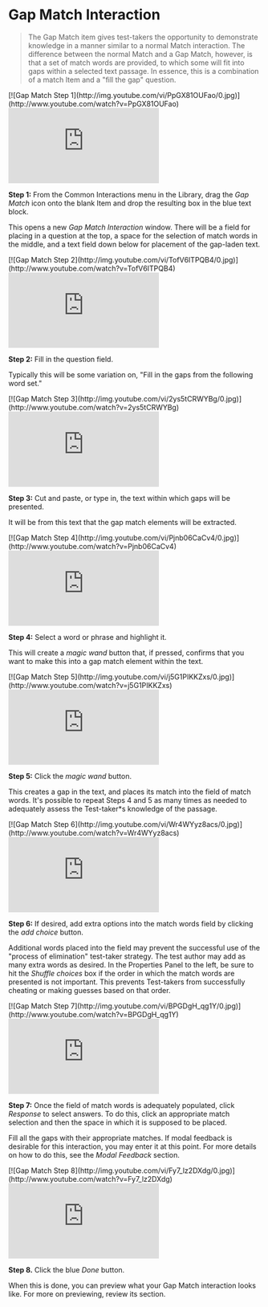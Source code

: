 # Gap Match Interaction

>The Gap Match item gives test-takers the opportunity to demonstrate knowledge in a manner similar to a normal Match interaction. The difference between the normal Match and a Gap Match, however, is that a set of match words are provided, to which some will fit into gaps within a selected text passage. In essence, this is a combination of a match Item and a "fill the gap" question. 

<div class="hidden-video">
[![Gap Match Step 1](http://img.youtube.com/vi/PpGX81OUFao/0.jpg)](http://www.youtube.com/watch?v=PpGX81OUFao)
</div>

<div class='embed-container'><iframe src="https://www.youtube.com/embed/PpGX81OUFao?rel=0" frameborder="0" allowfullscreen="true"></iframe></div>

**Step 1:** From the Common Interactions menu in the Library, drag the *Gap Match* icon onto the blank Item and drop the resulting box in the blue text block.

This opens a new *Gap Match Interaction* window. There will be a field for placing in a question at the top, a space for the selection of match words in the middle, and a text field down below for placement of the gap-laden text.

<div class="hidden-video">
[![Gap Match Step 2](http://img.youtube.com/vi/TofV6ITPQB4/0.jpg)](http://www.youtube.com/watch?v=TofV6ITPQB4)
</div>

<div class='embed-container'><iframe src="https://www.youtube.com/embed/TofV6ITPQB4?rel=0" frameborder="0" allowfullscreen="true"></iframe></div>

**Step 2:** Fill in the question field. 

Typically this will be some variation on, "Fill in the gaps from the following word set."

<div class="hidden-video">
[![Gap Match Step 3](http://img.youtube.com/vi/2ys5tCRWYBg/0.jpg)](http://www.youtube.com/watch?v=2ys5tCRWYBg)
</div>

<div class='embed-container'><iframe src="https://www.youtube.com/embed/2ys5tCRWYBg?rel=0" frameborder="0" allowfullscreen="true"></iframe></div>

**Step 3:** Cut and paste, or type in, the text within which gaps will be presented. 

It will be from this text that the gap match elements will be extracted.

<div class="hidden-video">
[![Gap Match Step 4](http://img.youtube.com/vi/Pjnb06CaCv4/0.jpg)](http://www.youtube.com/watch?v=Pjnb06CaCv4)
</div>

<div class='embed-container'><iframe src="https://www.youtube.com/embed/Pjnb06CaCv4?rel=0" frameborder="0" allowfullscreen="true"></iframe></div>

**Step 4:** Select a word or phrase and highlight it.

This will create a *magic wand* button that, if pressed, confirms that you want to make this into a gap match element within the text.

<div class="hidden-video">
[![Gap Match Step 5](http://img.youtube.com/vi/j5G1PIKKZxs/0.jpg)](http://www.youtube.com/watch?v=j5G1PIKKZxs)
</div>

<div class='embed-container'><iframe src="https://www.youtube.com/embed/j5G1PIKKZxs?rel=0" frameborder="0" allowfullscreen="true"></iframe></div>

**Step 5:** Click the *magic wand* button.

This creates a gap in the text, and places its match into the field of match words. It's possible to repeat Steps 4 and 5 as many times as needed to adequately assess the Test-taker*s knowledge of the passage.

<div class="hidden-video">
[![Gap Match Step 6](http://img.youtube.com/vi/Wr4WYyz8acs/0.jpg)](http://www.youtube.com/watch?v=Wr4WYyz8acs)
</div>

<div class='embed-container'><iframe src="https://www.youtube.com/embed/Wr4WYyz8acs?rel=0" frameborder="0" allowfullscreen="true"></iframe></div>

**Step 6:** If desired, add extra options into the match words field by clicking the *add choice* button.

Additional words placed into the field may prevent the successful use of the "process of elimination" test-taker strategy. The test author may add as many extra words as desired. In the Properties Panel to the left, be sure to hit the *Shuffle choices* box if the order in which the match words are presented is not important. This prevents Test-takers from successfully cheating or making guesses based on that order.

<div class="hidden-video">
[![Gap Match Step 7](http://img.youtube.com/vi/BPGDgH_qg1Y/0.jpg)](http://www.youtube.com/watch?v=BPGDgH_qg1Y)
</div>

<div class='embed-container'><iframe src="https://www.youtube.com/embed/BPGDgH_qg1Y?rel=0" frameborder="0" allowfullscreen="true"></iframe></div>

**Step 7:** Once the field of match words is adequately populated, click *Response* to select answers. To do this, click an appropriate match selection and then the space in which it is supposed to be placed.

Fill all the gaps with their appropriate matches. If modal feedback is desirable for this interaction, you may enter it at this point. For more details on how to do this, see the *Modal Feedback* section.

<div class="hidden-video">
[![Gap Match Step 8](http://img.youtube.com/vi/Fy7_lz2DXdg/0.jpg)](http://www.youtube.com/watch?v=Fy7_lz2DXdg)
</div>

<div class='embed-container'><iframe src="https://www.youtube.com/embed/Fy7_lz2DXdg?rel=0" frameborder="0" allowfullscreen="true"></iframe></div>

**Step 8.** Click the blue *Done* button.

When this is done, you can preview what your Gap Match interaction looks like. For more on previewing, review its section.
